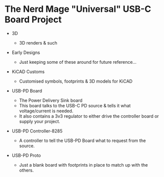 # The __Nerd Mage "Universal" USB-C Board__  Project

* 3D
  * 3D renders & such
* Early Designs
  * Just keeping some of these around for future reference...
* KiCAD Customs
  * Customised symbols, footprints & 3D models for KiCAD

* USB-PD Board
  * The Power Delivery Sink board
  * This board talks to the USB-C PD source & tells it what voltage/current is needed.
  * It also contains a 3v3 regulator to either drive the controller board or supply your project.
* USB-PD Controller-8285
  * A controller to tell the USB-PD Board what to request from the source.
* USB-PD Proto
  * Just a blank board with footprints in place to match up with the others.
